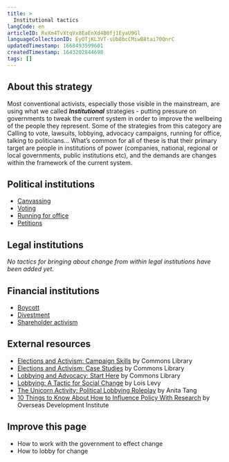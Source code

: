 ```yaml
---
title: >
  Institutional tactics
langCode: en
articleID: RvXm4TvXtqVx8EaEnXd4B0fj1EyaU9Gl
languageCollectionID: EyOTjKL3VT-sUb8bcCMiwB8tai70QnrC
updatedTimestamp: 1668493599601
createdTimestamp: 1643202844698
tags: []
---
```


## About this strategy

Most conventional activists, especially those visible in the mainstream, are using what we called _**Institutional**_ strategies - putting pressure on governments to tweak the current system in order to improve the wellbeing of the people they represent. Some of the strategies from this category are Calling to vote, lawsuits, lobbying, advocacy campaigns, running for office, talking to politicians… What’s common for all of these is that their primary target are people in institutions of power (companies, national, regional or local governments, public institutions etc), and the demands are changes within the framework of the current system.

## Political institutions

-   [Canvassing](/tactics/canvassing)
-   [Voting](/tactics/voting)
-   [Running for office](/tactics/running-for-office)
-   [Petitions](/tactics/petition)

## Legal institutions

_No tactics for bringing about change from within legal institutions have been added yet._

## Financial institutions

-   [Boycott](/tactics/boycot)
-   [Divestment](/tactics/divestment)
-   [Shareholder activism](/tactics/shareholder)

## External resources

-   [Elections and Activism: Campaign Skills](https://commonslibrary.org/elections-and-activism-campaign-skils/) by Commons Library
-   [Elections and Activism: Case Studies](https://commonslibrary.org/elections-and-activism-casestudies/) by Commons Library
-   [Lobbying and Advocacy: Start Here](https://commonslibrary.org/lobbying-and-advocacy-start-here/) by Commons Library
-   [Lobbying: A Tactic for Social Change](https://commonslibrary.org/lobbying-a-tactic-for-social-change/) by Lois Levy
-   [The Unicorn Activity: Political Lobbying Roleplay](https://commonslibrary.org/the-unicorn-activity-political-lobbying-role-play/) by Anita Tang
-   [10 Things to Know About How to Influence Policy With Research](https://commonslibrary.org/10-things-to-know-about-how-to-influence-policy-with-research/) by Overseas Development Institute

## Improve this page

-   How to work with the government to effect change
-   How to lobby for change